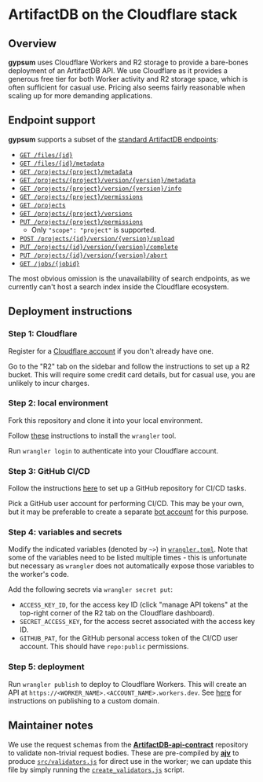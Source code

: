 # ArtifactDB on the Cloudflare stack

## Overview

**gypsum** uses Cloudflare Workers and R2 storage to provide a bare-bones deployment of an ArtifactDB API.
We use Cloudflare as it provides a generous free tier for both Worker activity and R2 storage space, which is often sufficient for casual use.
Pricing also seems fairly reasonable when scaling up for more demanding applications.

## Endpoint support

**gypsum** supports a subset of the [standard ArtifactDB endpoints](https://github.com/ArtifactDB/ArtifactDB-api-contract):

- [`GET /files/{id}`](https://github.com/ArtifactDB/ArtifactDB-api-contract#get-file-contents)
- [`GET /files/{id}/metadata`](https://github.com/ArtifactDB/ArtifactDB-api-contract#get-file-metadata)
- [`GET /projects/{project}/metadata`](https://github.com/ArtifactDB/ArtifactDB-api-contract#get-project-metadata)
- [`GET /projects/{project}/version/{version}/metadata`](https://github.com/ArtifactDB/ArtifactDB-api-contract#get-project-version-metadata)
- [`GET /projects/{project}/version/{version}/info`](https://github.com/ArtifactDB/ArtifactDB-api-contract#get-version-information)
- [`GET /projects/{project}/permissions`](https://github.com/ArtifactDB/ArtifactDB-api-contract#get-project-permissions)
- [`GET /projects`](https://github.com/ArtifactDB/ArtifactDB-api-contract#list-projects)
- [`GET /projects/{project}/versions`](https://github.com/ArtifactDB/ArtifactDB-api-contract#list-project-versions)
- [`PUT /projects/{project}/permissions`](https://github.com/ArtifactDB/ArtifactDB-api-contract#set-project-permissions)
  - Only `"scope": "project"` is supported.
- [`POST /projects/{id}/version/{version}/upload`](https://github.com/ArtifactDb/ArtifactDB-api-contract#start-version-upload)
- [`PUT /projects/{id}/version/{version}/complete`](https://github.com/ArtifactDb/ArtifactDB-api-contract#complete-version-upload)
- [`PUT /projects/{id}/version/{version}/abort`](https://github.com/ArtifactDb/ArtifactDB-api-contract#abort-version-upload)
- [`GET /jobs/{jobid}`](https://github.com/ArtifactDB/ArtifactDB-api-contract#get-post-upload-job-status)

The most obvious omission is the unavailability of search endpoints, as we currently can't host a search index inside the Cloudflare ecosystem.

## Deployment instructions

### Step 1: Cloudflare 

Register for a [Cloudflare account](https://cloudflare.com) if you don't already have one.

Go to the "R2" tab on the sidebar and follow the instructions to set up a R2 bucket.
This will require some credit card details, but for casual use, you are unlikely to incur charges.

### Step 2: local environment

Fork this repository and clone it into your local environment. 

Follow [these](https://developers.cloudflare.com/workers/wrangler/get-started/) instructions to install the `wrangler` tool.

Run `wrangler login` to authenticate into your Cloudflare account.

### Step 3: GitHub CI/CD 

Follow the instructions [here](https://github.com/ArtifactDB/gypsum-actions) to set up a GitHub repository for CI/CD tasks.

Pick a GitHub user account for performing CI/CD. This may be your own, but it may be preferable to create a separate [bot account](https://github.com/ArtifactDB-bot) for this purpose.

### Step 4: variables and secrets

Modify the indicated variables (denoted by `~>`) in [`wrangler.toml`](wrangler.toml).
Note that some of the variables need to be listed multiple times - this is unfortunate but necessary as `wrangler` does not automatically expose those variables to the worker's code.

Add the following secrets via `wrangler secret put`:

- `ACCESS_KEY_ID`, for the access key ID (click "manage API tokens" at the top-right corner of the R2 tab on the Cloudflare dashboard).
- `SECRET_ACCESS_KEY`, for the access secret associated with the access key ID.
- `GITHUB_PAT`, for the GitHub personal access token of the CI/CD user account. 
  This should have `repo:public` permissions.

### Step 5: deployment

Run `wrangler publish` to deploy to Cloudflare Workers.
This will create an API at `https://<WORKER_NAME>.<ACCOUNT_NAME>.workers.dev`.
See [here](https://developers.cloudflare.com/workers/platform/environments) for instructions on publishing to a custom domain.

## Maintainer notes

We use the request schemas from the [**ArtifactDB-api-contract**](https://github.com/ArtifactDB/ArtifactDB-api-contract) repository to validate non-trivial request bodies.
These are pre-compiled by [**ajv**](https://ajv.js.org) to produce [`src/validators.js`](src/validators.js) for direct use in the worker;
we can update this file by simply running the [`create_validators.js`](create_validators.js) script.
